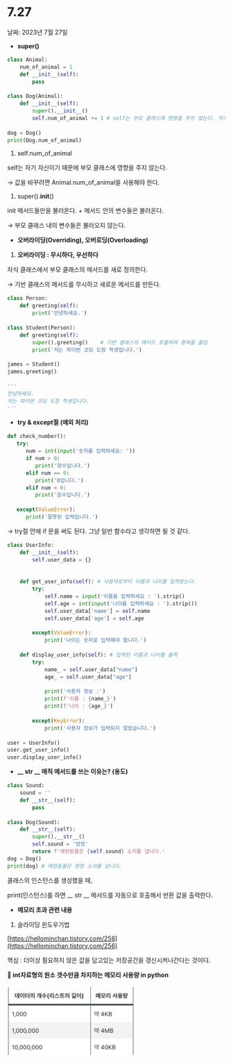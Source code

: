 # 7.27

날짜: 2023년 7월 27일

- **super()**

```python
class Animal:
    num_of_animal = 1
    def __init__(self):
        pass

class Dog(Animal):
    def __init__(self):
        super().__init__()
        self.num_of_animal += 1 # self는 부모 클래스에 영향을 주지 않는다. 자기 자신이기 때문에

dog = Dog()
print(Dog.num_of_animal)
```

1. self.num_of_animal

self는 자기 자신이기 때문에 부모 클래스에 영향을 주지 않는다. 

→ 값을 바꾸려면 Animal.num_of_animal을 사용해야 한다.

1. super().__init__()

init 메서드들만을 불러온다. + 메서드 안의 변수들은 불러온다.

→ 부모 클래스 내의 변수들은 불러오지 않는다.

- **오버라이딩(Overriding), 오버로딩(Overloading)**
1. **오버라이딩 : 무시하다, 우선하다**

자식 클래스에서 부모 클래스의 메서드를 새로 정의한다.

→ 기반 클래스의 메서드를 무시하고 새로운 메서드를 만든다.

```python
class Person:
    def greeting(self):
        print('안녕하세요.')
 
class Student(Person):
    def greeting(self):
        super().greeting()    # 기반 클래스의 메서드 호출하여 중복을 줄임
        print('저는 파이썬 코딩 도장 학생입니다.')
 
james = Student()
james.greeting()

'''
안녕하세요.
저는 파이썬 코딩 도장 학생입니다.
'''
```

- **try & except절 (예외 처리)**

```python
def check_number():
   try:
      num = int(input('숫자를 입력하세요: '))
      if num > 0:
         print('양수입니다.')
      elif num == 0:
         print('0입니다.')
      elif num < 0:
         print('음수입니다.')
   
   except(ValueError):
      print('잘못된 입력입니다.')
```

→  try절 안에 if 문을 써도 된다. 그냥 일반 함수라고 생각하면 될 것 같다.

```python
class UserInfo:
    def __init__(self):
        self.user_data = {}
    

    def get_user_info(self): # 사용자로부터 이름과 나이를 입력받는다.
        try:
            self.name = input('이름을 입력하세요 : ').strip()
            self.age = int(input('나이를 입력하세요 : ').strip())
            self.user_data['name'] = self.name
            self.user_data['age'] = self.age
        
        except(ValueError):
            print('나이는 숫자로 입력해야 합니다.')

    def display_user_info(self): # 입력된 이름과 나이를 출력
        try:
            name_ = self.user_data["name"]
            age_ = self.user_data["age"]

            print('사용자 정보 :')
            print(f'이름 : {name_}')
            print(f'나이 : {age_}')

        except(KeyError):
            print('사용자 정보가 입력되지 않았습니다.')

user = UserInfo()
user.get_user_info()
user.display_user_info()
```

- **__ str __ 매직 메서드를 쓰는 이유는? (용도)**

```python
class Sound:
    sound = ''
    def __str__(self):
        pass

class Dog(Sound):
    def __str__(self):
        super().__str__()
        self.sound = '멍멍'
        return f'애완동물은 {self.sound} 소리를 냅니다.'
dog = Dog()
print(dog) # 애완동물은 멍멍 소리를 냅니다.
```

클래스의 인스턴스를 생성했을 때,

print(인스턴스)를 하면 __ str __ 메서드를 자동으로 호출해서 반환 값을 출력한다.

- **메모리 초과 관련 내용**
1. 슬라이딩 윈도우기법

[https://hellominchan.tistory.com/256](https://hellominchan.tistory.com/256)

핵심 : 더이상 필요하지 않은 값을 담고있는 저장공간을 갱신시켜나간다는 것이다.

**🔻 int자료형의 원소 갯수만큼 차지하는 메모리 사용량 in python**

![Untitled](./7.27/Untitled.png)